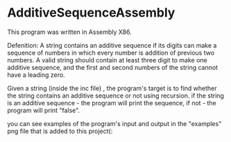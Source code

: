 # AdditiveSequenceAssembly
<p>This program was written in Assembly X86. </p>
<p> Defenition: A string contains an additive sequence if its digits can make a sequence of numbers in which every number is addition of previous two numbers.
 A valid string should contain at least three digit to make one additive sequence, and the first and second numbers of the string cannot have a leading zero.</p>
<p>Given a string (inside the inc file) , the program's target is to find whether the string contains an additive sequence or not using recursion.
if the string is an additive sequence - the program will print the sequence, if not - the program will print "false".</p>


 
 <p>you can see examples of the program's input and output in the "examples" png file that is added to this project(: </p>
 
